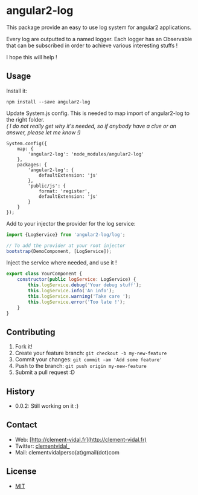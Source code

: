 # angular2-log

This package provide an easy to use log system for angular2 applications.

Every log are outputted to a named logger.
Each logger has an Observable that can be subscribed in order to achieve various interesting stuffs !

I hope this will help !

## Usage

Install it:
```
npm install --save angular2-log
```

Update System.js config.
This is needed to map import of angular2-log to the right folder.  
*( I do not really get why it's needed, so if anybody have a clue or an answer, please
let me know !)*
```
System.config({
    map: {
        'angular2-log': 'node_modules/angular2-log'
    },
    packages: {
        'angular2-log': {
            defaultExtension: 'js'
        },
        'public/js': {
            format: 'register',
            defaultExtension: 'js'
        }
    }
});
```


Add to your injector the provider for the log service:
```javascript
import {LogService} from 'angular2-log/log';

// To add the provider at your root injector
bootstrap(DemoComponent, [LogService]);
```

Inject the service where needed, and use it !

```javascript
export class YourComponent {
    constructor(public logService: LogService) {
		this.logService.debug('Your debug stuff');
		this.logService.info('An info');
		this.logService.warning('Take care ');
		this.logService.error('Too late !');
    }
}
```


## Contributing

1. Fork it!
2. Create your feature branch: `git checkout -b my-new-feature`
3. Commit your changes: `git commit -am 'Add some feature'`
4. Push to the branch: `git push origin my-new-feature`
5. Submit a pull request :D

## History

* 0.0.2: Still working on it :)

## Contact

* Web: [http://clement-vidal.fr](http://clement-vidal.fr)
* Twitter: [clementvidal_](https://twitter.com/clementvidal_)
* Mail: clementvidalperso(at)gmail(dot)com

## License

* [MIT](https://opensource.org/licenses/MIT)

